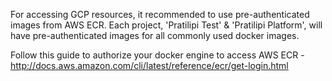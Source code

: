 For accessing GCP resources, it recommended to use pre-authenticated images from AWS ECR. Each project, 'Pratilipi Test' & 'Pratilipi Platform', will have pre-authenticated images for all commonly used docker images.

Follow this guide to authorize your docker engine to access AWS ECR - http://docs.aws.amazon.com/cli/latest/reference/ecr/get-login.html
